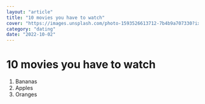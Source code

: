 ```yaml
---
layout: "article"
title: "10 movies you have to watch"
cover: "https://images.unsplash.com/photo-1593526613712-7b4b9a707330?ixlib=rb-1.2.1&ixid=MnwxMjA3fDB8MHxzZWFyY2h8MTZ8fHdvbWVufGVufDB8fDB8fA%3D%3D&auto=format&fit=crop&w=1400&q=60"
category: "dating"
date: "2022-10-02"
---
```


# 10 movies you have to watch

1. Bananas
2. Apples
3. Oranges